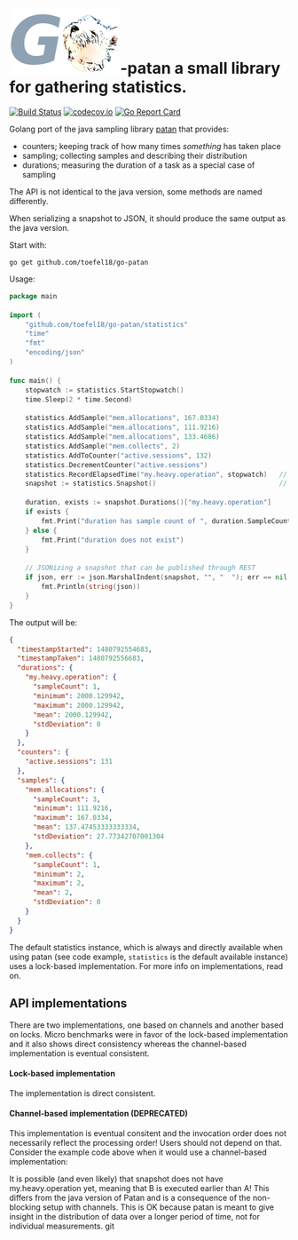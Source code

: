 # ![patan-logo](go-patan.png)-patan a small library for gathering statistics.

[![Build Status](https://travis-ci.org/toefel18/go-patan.svg?branch=master)](https://travis-ci.org/toefel18/go-patan) [![codecov.io](https://codecov.io/github/toefel18/go-patan/coverage.svg?branch=master "coverage")](https://codecov.io/github/toefel18/go-patan) [![Go Report Card](https://goreportcard.com/badge/github.com/toefel18/go-patan)](https://goreportcard.com/report/github.com/toefel18/go-patan)

Golang port of the java sampling library [patan](https://github.com/toefel18/patan) that provides:
  - counters; keeping track of how many times *something* has taken place
  - sampling; collecting samples and describing their distribution
  - durations; measuring the duration of a task as a special case of sampling

The API is not identical to the java version, some methods are named differently.

When serializing a snapshot to JSON, it should produce the same output as the java version.

Start with:
```
go get github.com/toefel18/go-patan
```

Usage:
```go
package main

import (
    "github.com/toefel18/go-patan/statistics"
    "time"
    "fmt"
    "encoding/json"
)

func main() {
    stopwatch := statistics.StartStopwatch()
    time.Sleep(2 * time.Second)

    statistics.AddSample("mem.allocations", 167.0334)
    statistics.AddSample("mem.allocations", 111.9216)
    statistics.AddSample("mem.allocations", 133.4686)
    statistics.AddSample("mem.collects", 2)
    statistics.AddToCounter("active.sessions", 132)
    statistics.DecrementCounter("active.sessions")
    statistics.RecordElapsedTime("my.heavy.operation", stopwatch)   // A
    snapshot := statistics.Snapshot()                               // B

    duration, exists := snapshot.Durations()["my.heavy.operation"]
    if exists {
        fmt.Print("duration has sample count of ", duration.SampleCount()) // samplecount = 1
    } else {
        fmt.Print("duration does not exist")
    }

    // JSONizing a snapshot that can be published through REST
    if json, err := json.MarshalIndent(snapshot, "", "  "); err == nil {
        fmt.Println(string(json))
    }
}
```
The output will be:
```json
{
  "timestampStarted": 1480792554683,
  "timestampTaken": 1480792556683,
  "durations": {
    "my.heavy.operation": {
      "sampleCount": 1,
      "minimum": 2000.129942,
      "maximum": 2000.129942,
      "mean": 2000.129942,
      "stdDeviation": 0
    }
  },
  "counters": {
    "active.sessions": 131
  },
  "samples": {
    "mem.allocations": {
      "sampleCount": 3,
      "minimum": 111.9216,
      "maximum": 167.0334,
      "mean": 137.47453333333334,
      "stdDeviation": 27.77342707001304
    },
    "mem.collects": {
      "sampleCount": 1,
      "minimum": 2,
      "maximum": 2,
      "mean": 2,
      "stdDeviation": 0
    }
  }
}
```

The default statistics instance, which is always and directly available when using patan (see code example, `statistics`
is the default available instance) uses a lock-based implementation. For more info on implementations, read on.

## API implementations
There are two implementations, one based on channels and another based on locks. Micro benchmarks
were in favor of the lock-based implementation and it also shows direct consistency whereas the
channel-based implementation is eventual consistent.

#### Lock-based  implementation
The implementation is direct consistent.

#### Channel-based  implementation (DEPRECATED)
This implementation is eventual consitent and the invocation order does not necessarily reflect the
processing order! Users should not depend on that. Consider the example code above when it would
use a channel-based implementation:

It is possible (and even likely) that snapshot does not have my.heavy.operation yet, meaning that
B is executed earlier than A! This differs from the java version of Patan and is a consequence
of the non-blocking setup with channels. This is OK because patan is meant to give insight in
the distribution of data over a longer period of time, not for individual measurements.
git
